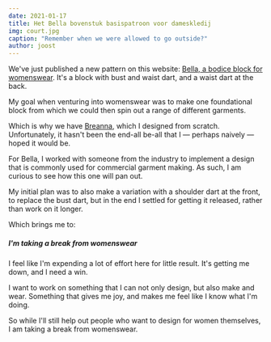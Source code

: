 ```yaml
---
date: 2021-01-17
title: Het Bella bovenstuk basispatroon voor dameskledij
img: court.jpg
caption: "Remember when we were allowed to go outside?"
author: joost
---
```


We've just published a new pattern on this website: [Bella, a bodice block for womenswear](/designs/bella/). It's a block with bust and waist dart, and a waist dart at the back.

My goal when venturing into womenswear was to make one foundational block from which we could then spin out a range of different garments.

Which is why we have [Breanna](/designs/breanna/), which I designed from scratch. Unfortunately, it hasn't been the end-all be-all that I — perhaps naively — hoped it would be.

For Bella, I worked with someone from the industry to implement a design that is commonly used for commercial garment making. As such, I am curious to see how this one will pan out.

My initial plan was to also make a variation with a shoulder dart at the front, to replace the bust dart, but in the end I settled for getting it released, rather than work on it longer.

Which brings me to:

##### I'm taking a break from womenswear

I feel like I'm expending a lot of effort here for little result. It's getting me down, and I need a win.

I want to work on something that I can not only design, but also make and wear. Something that gives me joy, and makes me feel like I know what I'm doing.

So while I'll still help out people who want to design for women themselves, I am taking a break from womenswear. 

